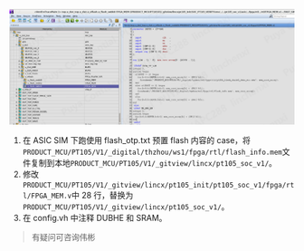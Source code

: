 ![image.png|1000](https://raw.githubusercontent.com/lllincx/IMG/master/20250717101739613.png)

1. 在 ASIC SIM 下跑使用 flash_otp.txt 预置 flash 内容的 case，将`PRODUCT_MCU/PT105/V1/_digital/thzhou/ws1/fpga/rtl/flash_info.mem`文件复制到本地`PRODUCT_MCU/PT105/V1/_gitview/lincx/pt105_soc_v1/`。
2. 修改`PRODUCT_MCU/PT105/V1/_gitview/lincx/pt105_init/pt105_soc_v1/fpga/rtl/FPGA_MEM.v`中 28 行，替换为`PRODUCT_MCU/PT105/V1/_gitview/lincx/pt105_soc_v1/`。
3. 在 config.vh 中注释 DUBHE 和 SRAM。

> 有疑问可咨询伟彬
